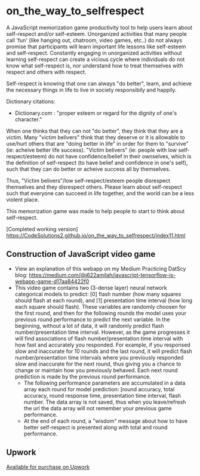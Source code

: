 # on_the_way_to_selfrespect

A JavaScript memorization game productivity tool to help users learn about self-respect and/or self-esteem. Unorganized activities that many people call 'fun' (like hanging out, chatroom, video games, etc..) do not always promise that participants will learn important life lessons like self-esteem and self-respect. Constantly engaging in unorganized activities without learning self-respect can create a vicious cycle where individuals do not know what self-respect is, nor understand how to treat themselves with respect and others with respect.

Self-respect is knowing that one can always "do better", learn, and achieve the necessary things in life to live in society responsibily and happily. 

Dictionary citations: 
  - Dictionary.com : "proper esteem or regard for the dignity of one's character."
  
When one thinks that they can not "do better", they think that they are a victim. Many "victim belivers" think that they deserve or it is allowable to use/hurt others that are "doing better in life" in order for them to "survive" (ie: acheive better life success). "Victim belivers" (ie: people with low self-respect/esteem) do not have confidence/belief in their ownselves, which is the definition of self-respect (to have belief and confidence in one's self), such that they can do better or acheive success all by themselves. 

Thus, "Victim belivers"/low self-respect/esteem people disrespect themselves and they disrespect others. Please learn about self-respect such that everyone can succeed in life together, and the world can be a less violent place.

This memorization game was made to help people to start to think about self-respect.

[Completed working version] https://CodeSolutions2.github.io/on_the_way_to_selfrespect/index11.html

## Construction of JavaScript video game
  - View an explanation of this webapp on my Medium Practicing DatScy blog: https://medium.com/@j622amilah/javascript-tensorflow-js-webapp-game-d17aa84422f0
  - This video game contains two (3-dense layer) neural network categorical models to predict: [0] flash number (how many squares should flash at each round), and [1] presentation time interval (how long each square should flash). These variables are randomly choosen for the first round, and then for the following rounds the model uses your previous round performance to predict the next variable. In the beginning, without a lot of data, it will randomly predict flash number/presentation time interval. However, as the game progresses it will find associations of flash number/presentation time interval with how fast and accurately you responded. For example, if you responsed slow and inaccurate for 10 rounds and the last round, it will predict flash number/presentation time intervals where you previously responded slow and inaccurate for the next round, thus giving you a chance to change or maintain how you previously behaved. Each next round prediction is made by the previous round performance.
    - The following performance parameters are accumulated in a data array each round for model prediction: [round accuracy, total accuracy, round response time, presentation time interval, flash number. The data array is not saved, thus when you leave/refresh the url the data array will not remember your previous game performance.
    - At the end of each round, a "wisdom" message about how to have better self-respect is presented along with total and round performance.

      

## Upwork

[Available for purchase on Upwork](https://www.upwork.com/services/product/development-it-tensorflow-js-performance-prediction-javascript-video-game-development-1767599520868958208)
